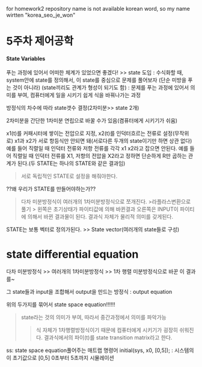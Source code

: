 
for homework2
repository name is not available korean word, so my name wirtten "korea_seo_je_won"

# 5주차 제어공학

#### State Variables
푸는 과정에 있어서 어떠한 체계가 있었으면 좋겠다! >> state 도입
: 수식화할 때, system안에 state를 정의해서, 이 state를 중심으로 문제를 풀어보자 (단순 미방을 푸는 것이 아니라)
(state끼리도 관계가 형성이 되기도 함)
: 문제를 푸는 과정에 있어서 의미를 부여, 컴퓨터에게 일을 시키기 쉽게 식을 바꿔나가는 과정

방정식의 차수에 따라 state갯수 결정(2차미분>> state 2개)

2차미분을 간단한 1차미분 연립으로 바꿀 수가 있음(켬퓨터에게 시키기가 쉬움)

x1(t)를 커패시터에 쌓이는 전압으로 지정, x2(t)를 인덕터흐르는 전류로 설정(무작위로)
x1과 x2가 서로 항등식만 안되면 돼(서로다른 두개의 state이기만 하면 상관 없다)
예를 들어 직렬일 때 인덕터 전류와 저항 전류를 각각 x1 x2라고 잡으면 안된다.
예를 들어 직렬일 때 인덕터 전류를 X1, 저항의 전압을 X2라고 정하면 단순하게 R만 곱하는 관계가 된다.(두 STATE는 하나의 STATE와 같은 결과임)
>서로 독립적인 STATE로 설정을 해줘야한다.

??왜 우리가 STATE를 만들어야하는가??

>다차 미분방정식이 여러개의 1차미분방정식으로 쪼개진다. >라플라스변환으로 풀기 > 왼쪽은 초기상태가  파이티값에 의해 바뀐결과
     오른쪽은 INPUT이 파이티에 의해서 바뀐 결과물이 된다. 결과식 자체가 물리적 의미를 갖게된다.

STATE는 보통 벡터로 정의가된다. >> State vector(여러개의 state들로 구성)

# state differential equation
다차 미분방정식 >> 여러개의 1차미분방정식 >> 1차 행렬 미분방정식으로 바꾼 이 결과를~

그 state들과 input을 조합해서 output을 만드는 방정식 : output equation

위의 두가지를 묶어서 state space equation!!!!!!

>state라는 것의 의미가 부여, 따라서 중간과정에서 의미를 파악가능
>>식 자체가 1차행렬방정식이기 때문에 컴퓨터에게 시키기가 굉장히 쉬워진다.
결과식에서의 파이(t)를 state transition matrix라고 한다.


ss: state space equation풀어주는 매트랩 명령어
initial(sys, x0, [0,5]);  : 시스템의 이 초기값으로 [0,5] 0초부터 5초까지 시뮬레이션

